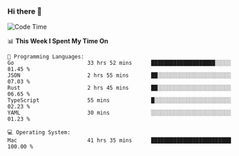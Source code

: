 ### Hi there 👋

<!--
**CrazyCollin/crazycollin** is a ✨ _special_ ✨ repository because its `README.md` (this file) appears on your GitHub profile.

Here are some ideas to get you started:

- 🔭 I’m currently working on ...
- 🌱 I’m currently learning ...
- 👯 I’m looking to collaborate on ...
- 🤔 I’m looking for help with ...
- 💬 Ask me about ...
- 📫 How to reach me: ...
- 😄 Pronouns: ...
- ⚡ Fun fact: ...
-->

<!--START_SECTION:waka-->
![Code Time](http://img.shields.io/badge/Code%20Time-3%2C568%20hrs%2056%20mins-blue)

📊 **This Week I Spent My Time On** 

```text
💬 Programming Languages: 
Go                       33 hrs 52 mins      ████████████████████░░░░░   81.45 % 
JSON                     2 hrs 55 mins       ██░░░░░░░░░░░░░░░░░░░░░░░   07.03 % 
Rust                     2 hrs 45 mins       ██░░░░░░░░░░░░░░░░░░░░░░░   06.65 % 
TypeScript               55 mins             █░░░░░░░░░░░░░░░░░░░░░░░░   02.23 % 
YAML                     30 mins             ░░░░░░░░░░░░░░░░░░░░░░░░░   01.23 % 

💻 Operating System: 
Mac                      41 hrs 35 mins      █████████████████████████   100.00 % 
```


<!--END_SECTION:waka-->
